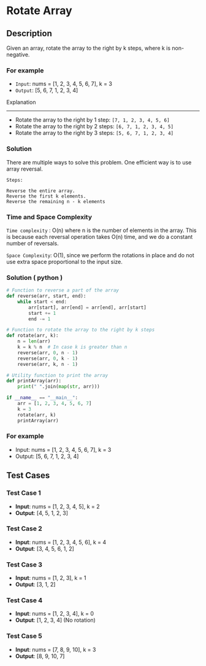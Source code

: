 # Rotate Array

## Description

Given an array, rotate the array to the right by k steps, where k is non-negative.

### For example

- `Input`: nums = [1, 2, 3, 4, 5, 6, 7], k = 3
- `Output`: [5, 6, 7, 1, 2, 3, 4]

Explanation

---

- Rotate the array to the right by 1 step: `[7, 1, 2, 3, 4, 5, 6]`
- Rotate the array to the right by 2 steps: `[6, 7, 1, 2, 3, 4, 5]`
- Rotate the array to the right by 3 steps: `[5, 6, 7, 1, 2, 3, 4]`

### Solution

There are multiple ways to solve this problem. One efficient way is to use array reversal.

    Steps:
    
    Reverse the entire array.
    Reverse the first k elements.
    Reverse the remaining n - k elements

### Time and Space Complexity

`Time complexity` : O(n) where n is the number of elements in the array. This is because each reversal operation takes O(n) time, and we do a constant number of reversals.

`Space Complexity`: O(1), since we perform the rotations in place and do not use extra space proportional to the input size.

### Solution ( python )

```python
# Function to reverse a part of the array
def reverse(arr, start, end):
    while start < end:
        arr[start], arr[end] = arr[end], arr[start]
        start += 1
        end -= 1

# Function to rotate the array to the right by k steps
def rotate(arr, k):
    n = len(arr)
    k = k % n  # In case k is greater than n
    reverse(arr, 0, n - 1)
    reverse(arr, 0, k - 1)
    reverse(arr, k, n - 1)

# Utility function to print the array
def printArray(arr):
    print(" ".join(map(str, arr)))

if __name__ == "__main__":
    arr = [1, 2, 3, 4, 5, 6, 7]
    k = 3
    rotate(arr, k)
    printArray(arr)

```

<!-- ### array solution ( CPP )

```CPP
#include <iostream>
using namespace std;

// Function to reverse a part of the array
void reverse(int arr[], int start, int end) {
    while (start < end) {
        int temp = arr[start];
        arr[start] = arr[end];
        arr[end] = temp;
        start++;
        end--;
    }
}

// Function to rotate the array to the right by k steps
void rotate(int arr[], int n, int k) {
    k = k % n; // In case k is greater than n
    reverse(arr, 0, n - 1);
    reverse(arr, 0, k - 1);
    reverse(arr, k, n - 1);
}

// Utility function to print the array
void printArray(int arr[], int n) {
    for (int i = 0; i < n; i++) {
        cout << arr[i] << " ";
    }
    cout << endl;
}

int main() {
    int arr[] = {1, 2, 3, 4, 5, 6, 7};
    int n = sizeof(arr) / sizeof(arr[0]);
    int k = 3;

    cout << "Original array: ";
    printArray(arr, n);

    rotate(arr, n, k);

    cout << "Rotated array: ";
    printArray(arr, n);

    return 0;
}

```

### vector solution ( CPP )

```c++
#include <iostream>
#include <vector>
using namespace std;

// Function to reverse a part of the array
void reverse(vector<int>& nums, int start, int end) {
    while (start < end) {
        int temp = nums[start];
        nums[start] = nums[end];
        nums[end] = temp;
        start++;
        end--;
    }
}

// Function to rotate the array to the right by k steps
void rotate(vector<int>& nums, int k) {
    int n = nums.size();
    k = k % n; // In case k is greater than n
    reverse(nums, 0, n - 1);
    reverse(nums, 0, k - 1);
    reverse(nums, k, n - 1);
}

// Utility function to print the array
void printArray(const vector<int>& nums) {
    for (int num : nums) {
        cout << num << " ";
    }
    cout << endl;
}

int main() {
    vector<int> nums = {1, 2, 3, 4, 5, 6, 7};
    int k = 3;

    cout << "Original array: ";
    printArray(nums);

    rotate(nums, k);

    cout << "Rotated array: ";
    printArray(nums);

    return 0;
}

``` -->

### For example

- Input: nums = [1, 2, 3, 4, 5, 6, 7], k = 3
- Output: [5, 6, 7, 1, 2, 3, 4]

## Test Cases

### Test Case 1

- **Input**: nums = [1, 2, 3, 4, 5], k = 2
- **Output**: [4, 5, 1, 2, 3]

### Test Case 2

- **Input**: nums = [1, 2, 3, 4, 5, 6], k = 4
- **Output**: [3, 4, 5, 6, 1, 2]

### Test Case 3

- **Input**: nums = [1, 2, 3], k = 1
- **Output**: [3, 1, 2]

### Test Case 4

- **Input**: nums = [1, 2, 3, 4], k = 0
- **Output**: [1, 2, 3, 4] (No rotation)

### Test Case 5

- **Input**: nums = [7, 8, 9, 10], k = 3
- **Output**: [8, 9, 10, 7]
